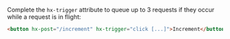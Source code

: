 Complete the `hx-trigger` attribute to queue up to 3 requests if they occur while a request is in flight:

```html
<button hx-post="/increment" hx-trigger="click [...]">Increment</button>
```